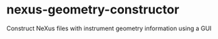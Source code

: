 # nexus-geometry-constructor
Construct NeXus files with instrument geometry information using a GUI
